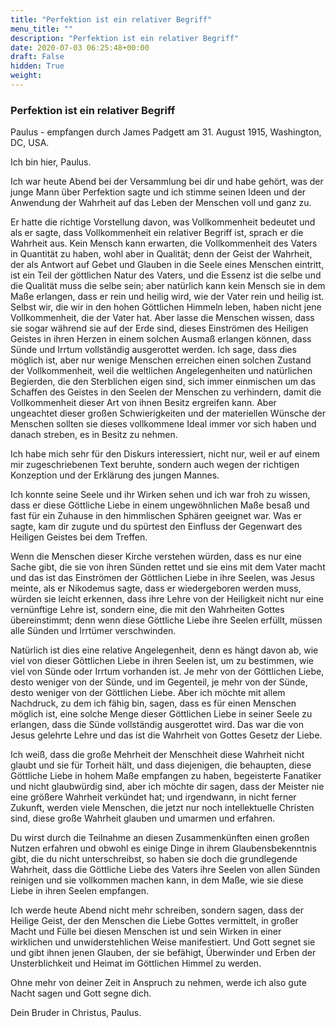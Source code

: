 ```yaml
---
title: "Perfektion ist ein relativer Begriff"
menu_title: ""
description: "Perfektion ist ein relativer Begriff"
date: 2020-07-03 06:25:48+00:00
draft: False
hidden: True
weight:
---
```

### Perfektion ist ein relativer Begriff  

Paulus - empfangen durch James Padgett am 31. August 1915, Washington, DC, USA.

Ich bin hier, Paulus.

Ich war heute Abend bei der Versammlung bei dir und habe gehört, was der junge Mann über Perfektion sagte und ich stimme seinen Ideen und der Anwendung der Wahrheit auf das Leben der Menschen voll und ganz zu.

Er hatte die richtige Vorstellung davon, was Vollkommenheit bedeutet und als er sagte, dass Vollkommenheit ein relativer Begriff ist, sprach er die Wahrheit aus. Kein Mensch kann erwarten, die Vollkommenheit des Vaters in Quantität zu haben, wohl aber in Qualität; denn der Geist der Wahrheit, der als Antwort auf Gebet und Glauben in die Seele eines Menschen eintritt, ist ein Teil der göttlichen Natur des Vaters, und die Essenz ist die selbe und die Qualität muss die selbe sein; aber natürlich kann kein Mensch sie in dem Maße erlangen, dass er rein und heilig wird, wie der Vater rein und heilig ist. Selbst wir, die wir in den hohen Göttlichen Himmeln leben, haben nicht jene Vollkommenheit, die der Vater hat. Aber lasse die Menschen wissen, dass sie sogar während sie auf der Erde sind, dieses Einströmen des Heiligen Geistes in ihren Herzen in einem solchen Ausmaß erlangen können, dass Sünde und Irrtum vollständig ausgerottet werden. Ich sage, dass dies möglich ist, aber nur wenige Menschen erreichen einen solchen Zustand der Vollkommenheit, weil die weltlichen Angelegenheiten und natürlichen Begierden, die den Sterblichen eigen sind, sich immer einmischen um das Schaffen des Geistes in den Seelen der Menschen zu verhindern, damit die Vollkommenheit dieser Art von ihnen Besitz ergreifen kann. Aber ungeachtet dieser großen Schwierigkeiten und der materiellen Wünsche der Menschen sollten sie dieses vollkommene Ideal immer vor sich haben und danach streben, es in Besitz zu nehmen.

Ich habe mich sehr für den Diskurs interessiert, nicht nur, weil er auf einem mir zugeschriebenen Text beruhte, sondern auch wegen der richtigen Konzeption und der Erklärung des jungen Mannes.

Ich konnte seine Seele und ihr Wirken sehen und ich war froh zu wissen, dass er diese Göttliche Liebe in einem ungewöhnlichen Maße besaß und fast für ein Zuhause in den himmlischen Sphären geeignet war. Was er sagte, kam dir zugute und du spürtest den Einfluss der Gegenwart des Heiligen Geistes bei dem Treffen.

Wenn die Menschen dieser Kirche verstehen würden, dass es nur eine Sache gibt, die sie von ihren Sünden rettet und sie eins mit dem Vater macht und das ist das Einströmen der Göttlichen Liebe in ihre Seelen, was Jesus meinte, als er Nikodemus sagte, dass er wiedergeboren werden muss, würden sie leicht erkennen, dass ihre Lehre von der Heiligkeit nicht nur eine vernünftige Lehre ist, sondern eine, die mit den Wahrheiten Gottes übereinstimmt; denn wenn diese Göttliche Liebe ihre Seelen erfüllt, müssen alle Sünden und Irrtümer verschwinden.

Natürlich ist dies eine relative Angelegenheit, denn es hängt davon ab, wie viel von dieser Göttlichen Liebe in ihren Seelen ist, um zu bestimmen, wie viel von Sünde oder Irrtum vorhanden ist. Je mehr von der Göttlichen Liebe, desto weniger von der Sünde, und im Gegenteil, je mehr von der Sünde, desto weniger von der Göttlichen Liebe. Aber ich möchte mit allem Nachdruck, zu dem ich fähig bin, sagen, dass es für einen Menschen möglich ist, eine solche Menge dieser Göttlichen Liebe in seiner Seele zu erlangen, dass die Sünde vollständig ausgerottet wird. Das war die von Jesus gelehrte Lehre und das ist die Wahrheit von Gottes Gesetz der Liebe.

Ich weiß, dass die große Mehrheit der Menschheit diese Wahrheit nicht glaubt und sie für Torheit hält, und dass diejenigen, die behaupten, diese Göttliche Liebe in hohem Maße empfangen zu haben, begeisterte Fanatiker und nicht glaubwürdig sind, aber ich möchte dir sagen, dass der Meister nie eine größere Wahrheit verkündet hat; und irgendwann, in nicht ferner Zukunft, werden viele Menschen, die jetzt nur noch intellektuelle Christen sind, diese große Wahrheit glauben und umarmen und erfahren.

Du wirst durch die Teilnahme an diesen Zusammenkünften einen großen Nutzen erfahren und obwohl es einige Dinge in ihrem Glaubensbekenntnis gibt, die du nicht unterschreibst, so haben sie doch die grundlegende Wahrheit, dass die Göttliche Liebe des Vaters ihre Seelen von allen Sünden reinigen und sie vollkommen machen kann, in dem Maße, wie sie diese Liebe in ihren Seelen empfangen.

Ich werde heute Abend nicht mehr schreiben, sondern sagen, dass der Heilige Geist, der den Menschen die Liebe Gottes vermittelt, in großer Macht und Fülle bei diesen Menschen ist und sein Wirken in einer wirklichen und unwiderstehlichen Weise manifestiert. Und Gott segnet sie und gibt ihnen jenen Glauben, der sie befähigt, Überwinder und Erben der Unsterblichkeit und Heimat im Göttlichen Himmel zu werden.

Ohne mehr von deiner Zeit in Anspruch zu nehmen, werde ich also gute Nacht sagen und Gott segne dich.

Dein Bruder in Christus, Paulus.
